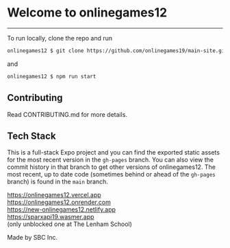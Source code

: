 # Welcome to onlinegames12
----
To run locally, clone the repo and run 
``` bash
onlinegames12 $ git clone https://github.com/onlinegames19/main-site.git
```
and
``` bash
onlinegames12 $ npm run start
```

## Contributing

Read CONTRIBUTING.md for more details.

## Tech Stack
This is a full-stack Expo project and you can find the exported static assets for the most recent version in the `gh-pages` branch. You can also view the commit history in that branch to get other versions of onlinegames12. The most recent, up to date code (sometimes behind or ahead of the `gh-pages` branch) is found in the `main` branch.

https://onlinegames12.vercel.app <br>
https://onlinegames12.onrender.com <br>
https://new-onlinegames12.netlify.app <br>
https://sparxapi19.wasmer.app <br> (only unblocked one at The Lenham School)


Made by SBC Inc.
